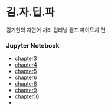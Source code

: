 # 김.자.딥.파
김기현의 자연어 처리 딥러닝 캠프 파이토치 편

### Jupyter Notebook

- [chapter3](https://github.com/raki-1203/kimjadeeppy/blob/main/notebook/%EA%B9%80%EC%9E%90%EB%94%A5%ED%8C%8C_chapter3.ipynb)
- [chapter4](https://github.com/raki-1203/kimjadeeppy/blob/main/notebook/%EA%B9%80%EC%9E%90%EB%94%A5%ED%8C%8C_chapter4.ipynb)
- [chapter5](https://github.com/raki-1203/kimjadeeppy/blob/main/notebook/%EA%B9%80%EC%9E%90%EB%94%A5%ED%8C%8C_chapter5.ipynb)
- [chapter6](https://github.com/raki-1203/kimjadeeppy/blob/main/notebook/%EA%B9%80%EC%9E%90%EB%94%A5%ED%8C%8C_chapter6.ipynb)
- [chapter8](https://github.com/raki-1203/kimjadeeppy/blob/main/notebook/%EA%B9%80%EC%9E%90%EB%94%A5%ED%8C%8C_chapter8.ipynb)
- [chapter9](https://github.com/raki-1203/kimjadeeppy/blob/main/notebook/%EA%B9%80%EC%9E%90%EB%94%A5%ED%8C%8C_chapter9.ipynb)
- [chapter10](https://github.com/raki-1203/kimjadeeppy/blob/main/notebook/%EA%B9%80%EC%9E%90%EB%94%A5%ED%8C%8C_chapter10.ipynb)
- 
